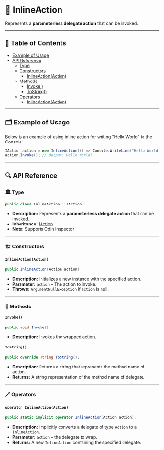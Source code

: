# 🧩 InlineAction

Represents a <b>parameterless delegate action</b> that can be invoked.

---

## 📑 Table of Contents

- [Example of Usage](#-example-of-usage)
- [API Reference](#-api-reference)
    - [Type](#-type)
    - [Constructors](#-constructors)
      - [InlineAction(Action)](#inlineactionaction)
    - [Methods](#-methods)
        - [Invoke()](#invoke)
        - [ToString()](#tostring)
    - [Operators](#-operators)
      - [InlineAction(Action)](#operator-inlineactionaction)

---

## 🗂 Example of Usage

Below is an example of using inline action for writing "Hello World" to the Console:

```csharp
IAction action = new InlineAction(() => Console.WriteLine("Hello World!"));
action.Invoke(); // Output: Hello World!
```

---

## 🔍 API Reference

### 🏛️ Type <div id="-type"></div>

```csharp
public class InlineAction : IAction
```

- **Description:** Represents a <b>parameterless delegate action</b> that can be invoked.
- **Inheritance:** [IAction](IAction.md)
- **Note:** Supports Odin Inspector

---

### 🏗️ Constructors

#### `InlineAction(Action)`

```csharp
public InlineAction(Action action)
```

- **Description:** Initializes a new instance with the specified action.
- **Parameter:** `action` – The action to invoke.
- **Throws:** `ArgumentNullException` if `action` is null.

---

### 🏹 Methods

#### `Invoke()`

```csharp
public void Invoke()
```

- **Description:** Invokes the wrapped action.

#### `ToString()`

```csharp
public override string ToString();
```

- **Description:** Returns a string that represents the method name of action.
- **Returns:** A string representation of the method name of delegate.

---

### 🪄 Operators

#### `operator InlineAction(Action)`

```csharp
public static implicit operator InlineAction(Action action);
```

- **Description:** Implicitly converts a delegate of type `Action` to a `InlineAction`.
- **Parameter:** `action` – the delegate to wrap.
- **Returns:** A new `InlineAction` containing the specified delegate.